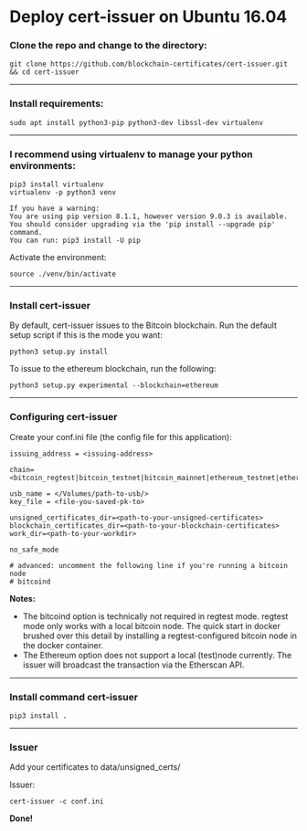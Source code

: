 # Deploy cert-issuer on Ubuntu 16.04

### Clone the repo and change to the directory:

    git clone https://github.com/blockchain-certificates/cert-issuer.git && cd cert-issuer

----
### Install requirements:

    sudo apt install python3-pip python3-dev libssl-dev virtualenv

----
### I recommend using virtualenv to manage your python environments:

    pip3 install virtualenv
    virtualenv -p python3 venv

    If you have a warning:
    You are using pip version 8.1.1, however version 9.0.3 is available. You should consider upgrading via the 'pip install --upgrade pip' command.
    You can run: pip3 install -U pip

Activate the environment:

    source ./venv/bin/activate

----
### Install cert-issuer
By default, cert-issuer issues to the Bitcoin blockchain. Run the default setup script if this is the mode you want:

    python3 setup.py install

To issue to the ethereum blockchain, run the following:

    python3 setup.py experimental --blockchain=ethereum

----
### Configuring cert-issuer
Create your conf.ini file (the config file for this application):

    issuing_address = <issuing-address>

    chain=<bitcoin_regtest|bitcoin_testnet|bitcoin_mainnet|ethereum_testnet|ethereum_ropsten|ethereum_mainnet|mockchain>
    
    usb_name = </Volumes/path-to-usb/>
    key_file = <file-you-saved-pk-to>

    unsigned_certificates_dir=<path-to-your-unsigned-certificates>
    blockchain_certificates_dir=<path-to-your-blockchain-certificates>
    work_dir=<path-to-your-workdir>

    no_safe_mode

    # advanced: uncomment the following line if you're running a bitcoin node
    # bitcoind

**Notes:**

* The bitcoind option is technically not required in regtest mode. regtest mode only works with a local bitcoin node. The quick start in docker brushed over this detail by installing a regtest-configured bitcoin node in the docker container.
* The Ethereum option does not support a local (test)node currently. The issuer will broadcast the transaction via the Etherscan API.

----
### Install command cert-issuer
    pip3 install .

----
### Issuer
Add your certificates to data/unsigned_certs/

Issuer:

    cert-issuer -c conf.ini

**Done!**

